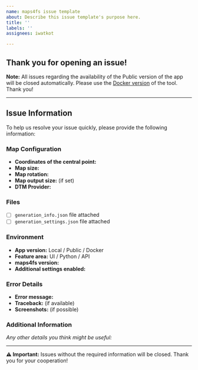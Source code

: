 ```yaml
---
name: maps4fs issue template
about: Describe this issue template's purpose here.
title: ''
labels: ''
assignees: iwatkot

---
```


## Thank you for opening an issue!

**Note:** All issues regarding the availability of the Public version of the app will be closed automatically. Please use the [Docker version](https://github.com/iwatkot/maps4fs?tab=readme-ov-file#option-2-docker-version) of the tool. Thank you!

---

## Issue Information

To help us resolve your issue quickly, please provide the following information:

### Map Configuration
- **Coordinates of the central point:** 
- **Map size:** 
- **Map rotation:** 
- **Map output size:** (if set)
- **DTM Provider:** 

### Files
- [ ] `generation_info.json` file attached
- [ ] `generation_settings.json` file attached

### Environment
- **App version:** Local / Public / Docker
- **Feature area:** UI / Python / API
- **maps4fs version:** 
- **Additional settings enabled:** 

### Error Details
- **Error message:** 
- **Traceback:** (if available)
- **Screenshots:** (if possible)

### Additional Information
*Any other details you think might be useful:*



---

**⚠️ Important:** Issues without the required information will be closed. Thank you for your cooperation!
